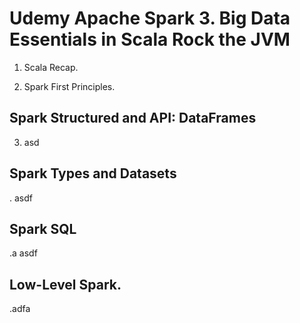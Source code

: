 # Udemy Apache Spark 3. Big Data Essentials in Scala Rock the JVM

1. Scala Recap.

2. Spark First Principles.

## Spark Structured and API: DataFrames

3. asd

## Spark Types and Datasets

. asdf

## Spark SQL

.a asdf

## Low-Level Spark.

.adfa






